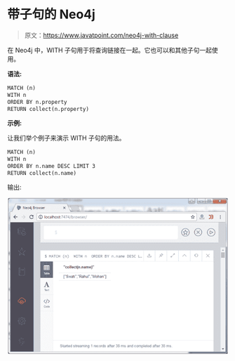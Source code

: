 # 带子句的 Neo4j

> 原文：<https://www.javatpoint.com/neo4j-with-clause>

在 Neo4j 中，WITH 子句用于将查询链接在一起。它也可以和其他子句一起使用。

**语法:**

```
MATCH (n) 
WITH n 
ORDER BY n.property 
RETURN collect(n.property) 

```

**示例:**

让我们举个例子来演示 WITH 子句的用法。

```
MATCH (n) 
WITH n 
ORDER BY n.name DESC LIMIT 3 
RETURN collect(n.name) 

```

输出:

![Neo4j Withs clause 1](img/4df8aa8cfe39d42cb6e3a8be441dc84d.png)